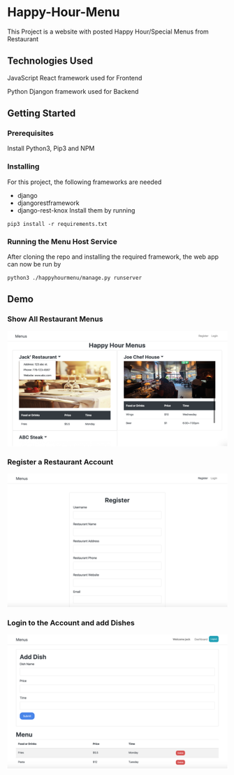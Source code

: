 # Happy-Hour-Menu

This Project is a website with posted Happy Hour/Special Menus from Restaurant

## Technologies Used

JavaScript React framework used for Frontend

Python Djangon framework used for Backend

## Getting Started

### Prerequisites
Install Python3, Pip3 and NPM

### Installing
For this project, the following frameworks are needed 
* django
* djangorestframework
* django-rest-knox
Install them by running
```
pip3 install -r requirements.txt
```

### Running the Menu Host Service
After cloning the repo and installing the required framework, the web app can now be run by
```
python3 ./happyhourmenu/manage.py runserver 
```


## Demo
### Show All Restaurant Menus
<img src="img/Menus.png">


### Register a Restaurant Account
<img src="img/Register.png">


### Login to the Account and add Dishes
<img src="img/Dashboard.png">
